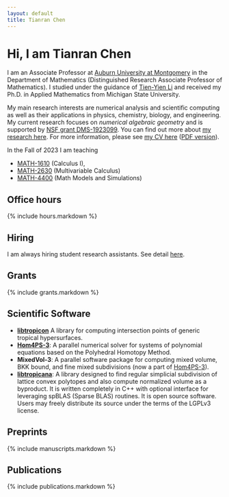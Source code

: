 ```yaml
---
layout: default
title: Tianran Chen
---
```


Hi, I am Tianran Chen
=====================

I am an Associate Professor at [Auburn University at Montgomery](http://www.aum.edu)
in the Department of Mathematics
(Distinguished Research Associate Professor of Mathematics).
I studied under the guidance of [Tien-Yien Li](https://sites.google.com/view/tienyienli)
and received my Ph.D. in Applied Mathematics from Michigan State University.

My main research interests are numerical analysis and scientific computing
as well as their applications in physics, chemistry, biology, and engineering.
My current research focuses on _numerical algebraic geometry_
and is supported by [NSF grant DMS-1923099](https://nsf.gov/awardsearch/showAward?AWD_ID=1923099).
You can find out more about [my research here](research/).
For more information, please see [my CV here](cv/) ([PDF version](cv.pdf)).

In the Fall of 2023 I am teaching

- [MATH-1610](teaching/calc1/)     (Calculus I),
- [MATH-2630](teaching/calc3/)     (Multivariable Calculus)
- [MATH-4400](teaching/modsim/)    (Math Models and Simulations)

Office hours
------------

{% include hours.markdown %}
<!-- {% include appointments.markdown %} -->

<!-- Upcoming conferences
- [SIAM AG 2019](https://mathsites.unibe.ch/siamag19/)  
  July 9--13, 2019  
  Bern, Switzerland -->
  
<!-- - [AMS 2019 Spring Southeastern Sectional Meeting](http://www.ams.org/meetings/sectional/2261_program.html)  
  March 15-17, 2019 (Friday - Sunday)  
  Auburn University, Auburn, AL USA  
  [Special Session on Applications of Algebraic Geometry](http://www.ams.org/meetings/sectional/2261_program_ss25.html#title)
  organized by Greg Blekherman, Michael Burr, and I -->

Hiring
------

I am always hiring student research assistants.
See detail [here](hiring/).

Grants
-------------

{% include grants.markdown %}

<!-- News and recent talks
---------------------

- Georgia Tech algebra seminar
  October 3, 2022  
  Georgia Tech, Atlanta, GA, USA.  
  [ [talk slides](/talks/GT-2022F/) ]

- Georgia Tech algebra seminar
  October 3, 2022  
  Georgia Tech, Atlanta, GA, USA.  
  [ [talk slides](/talks/GT-2022F/) ]

- Together with Julia Lindberg and Rob Davis,
  I am organizing a special session on
  _Algebraic, Combinatorial, and Optimization Methods for Kuramoto and Power-flow Equations_
  at the
  [Spring Western Virtual Sectional Meeting](https://www.ams.org/meetings/sectional/2294_program.html)
  May 14-15, 2022
  (formerly at University of Denver) -->

Scientific Software
-------------------

- [__libtropicon__](/tropicon/)
    A library for computing intersection points of generic tropical hypersurfaces.
- [__Hom4PS-3__](http://www.hom4ps3.org):
    A parallel numerical solver for systems of polynomial equations based on the Polyhedral Homotopy Method.
- __MixedVol-3__:
    A parallel software package for computing mixed volume, BKK bound,
    and fine mixed subdivisions (now a part of [Hom4PS-3](http://www.hom4ps3.org)).
- [__libtropicana__](https://github.com/chentianran/libtropicana):
    A library designed to find regular simplicial subdivision of lattice convex polytopes and also compute normalized volume as a byproduct. It is written completely in C++ with optional interface for leveraging spBLAS (Sparse BLAS) routines. It is open source software. Users may freely distribute its source under the terms of the LGPLv3 license.

Preprints
---------

{% include manuscripts.markdown %}

Publications
------------

{% include publications.markdown %}
